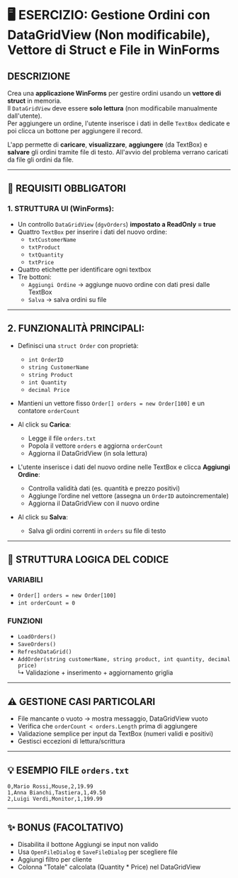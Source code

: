 # 🖥️ ESERCIZIO: Gestione Ordini con DataGridView (Non modificabile), Vettore di Struct e File in WinForms

## DESCRIZIONE  
Crea una **applicazione WinForms** per gestire ordini usando un **vettore di struct** in memoria.  
Il `DataGridView` deve essere **solo lettura** (non modificabile manualmente dall'utente).  
Per aggiungere un ordine, l'utente inserisce i dati in delle `TextBox` dedicate e poi clicca un bottone per aggiungere il record.

L'app permette di **caricare**, **visualizzare**, **aggiungere** (da TextBox) e **salvare** gli ordini tramite file di testo.
All'avvio del problema verrano caricati da file gli ordini da file.

---

## 📌 REQUISITI OBBLIGATORI

### 1. STRUTTURA UI (WinForms):
- Un controllo `DataGridView` (`dgvOrders`) **impostato a ReadOnly = true**  
- Quattro `TextBox` per inserire i dati del nuovo ordine:  
  - `txtCustomerName`  
  - `txtProduct`  
  - `txtQuantity`  
  - `txtPrice`  
- Quattro etichette per identificare ogni textbox  
- Tre bottoni:  
  - `Aggiungi Ordine` → aggiunge nuovo ordine con dati presi dalle TextBox  
  - `Salva` → salva ordini su file

---

## 2. FUNZIONALITÀ PRINCIPALI:

- Definisci una `struct Order` con proprietà:  
  - `int OrderID`  
  - `string CustomerName`  
  - `string Product`  
  - `int Quantity`  
  - `decimal Price`

- Mantieni un vettore fisso `Order[] orders = new Order[100]` e un contatore `orderCount`

- Al click su **Carica**:  
  - Legge il file `orders.txt`  
  - Popola il vettore `orders` e aggiorna `orderCount`  
  - Aggiorna il DataGridView (in sola lettura)

- L'utente inserisce i dati del nuovo ordine nelle TextBox e clicca **Aggiungi Ordine**:  
  - Controlla validità dati (es. quantità e prezzo positivi)  
  - Aggiunge l’ordine nel vettore (assegna un `OrderID` autoincrementale)  
  - Aggiorna il DataGridView con il nuovo ordine

- Al click su **Salva**:  
  - Salva gli ordini correnti in `orders` su file di testo

---

## 🔁 STRUTTURA LOGICA DEL CODICE

### VARIABILI  
- `Order[] orders = new Order[100]`  
- `int orderCount = 0`

### FUNZIONI  
- `LoadOrders()`  
- `SaveOrders()`  
- `RefreshDataGrid()`  
- `AddOrder(string customerName, string product, int quantity, decimal price)`  
  ↳ Validazione + inserimento + aggiornamento griglia

---

## ⚠️ GESTIONE CASI PARTICOLARI

- File mancante o vuoto → mostra messaggio, DataGridView vuoto  
- Verifica che `orderCount < orders.Length` prima di aggiungere  
- Validazione semplice per input da TextBox (numeri validi e positivi)  
- Gestisci eccezioni di lettura/scrittura

---

## 💡 ESEMPIO FILE `orders.txt`


```
0,Mario Rossi,Mouse,2,19.99
1,Anna Bianchi,Tastiera,1,49.50
2,Luigi Verdi,Monitor,1,199.99
```

---

## ✨ BONUS (FACOLTATIVO)

- Disabilita il bottone Aggiungi se input non valido  
- Usa `OpenFileDialog` e `SaveFileDialog` per scegliere file  
- Aggiungi filtro per cliente  
- Colonna "Totale" calcolata (Quantity * Price) nel DataGridView

